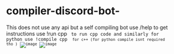 # compiler-discord-bot-
This does not use any api but a self compiling bot
use /help to get instructions 
use !run cpp <code> to run cpp code and similarly for python 
use !compile cpp <code> for c++ (for python compile isnt required tho )
![image](https://github.com/user-attachments/assets/75076645-44cc-435a-aa0b-57b3e01ee4a6)
![image](https://github.com/user-attachments/assets/3fa287c2-9329-4070-be80-9bd75f241056)
